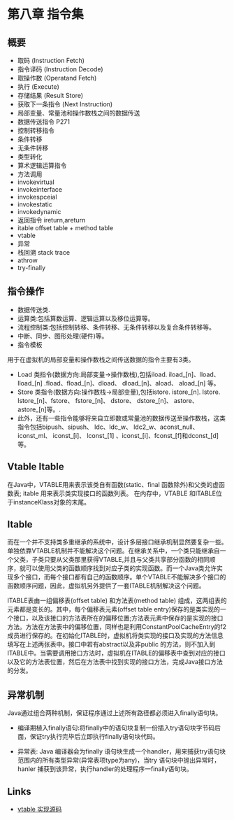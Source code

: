 # 第八章 指令集

## 概要


- 取码 (Instruction Fetch)
- 指令译码 (Instruction Decode)
- 取操作数 (Operatand Fetch)
- 执行 (Execute)
- 存储结果 (Result Store)
- 获取下一条指令 (Next Instruction)
- 局部变量、常量池和操作数栈之间的数据传送
- 数据传送指令 P271
- 控制转移指令
- 条件转移
- 无条件转移
- 类型转化
- 算术逻辑运算指令
- 方法调用
- invokevirtual
- invokeinterface
- invokespceial
- invokestatic
- invokedynamic
- 返回指令 ireturn,areturn
- itable offset table + method table
- vtable
- 异常
- 栈回溯 stack trace
- athrow
- try-finally

## 指令操作

- 数据传送类.
- 运算类:包括算数运算、逻辑运算以及移位运算等。
- 流程控制类:包括控制转移、条件转移、无条件转移以及复合条件转移等。
- 中断、同步、图形处理(硬件)等。
- 指令模板

用于在虚拟机的局部变量和操作数栈之间传送数据的指令主要有3类。

- Load 类指令(数据方向:局部变量→操作数栈),包括iload. iload_[n]、lload、lload_[n] .fload、fload_[n]、dload、 dload_[n]、aload、 aload_[n] 等。
- Store 类指令(数据方向:操作数栈→局部变量),包括istore. istore_[n]. lstore. lstore_[n]、fstore、 fstore_[n]、 dstore、 dstore_[n]、 astore、 astore_[n]等。.
- 此外，还有一些指令能够将来自立即数或常量池的数据传送至操作数栈，这类指令包括bipush、sipush、 ldc、ldc_w、 ldc2_w、aconst_null、iconst_ml、 iconst_[i]、 lconst_[1] 、iconst_[i]、fconst_[f]和dconst_[d]等。

## Vtable Itable

在Java中，VTABLE用来表示该类自有函数(static、final 函数除外)和父类的虚函数表; itable 用来表示类实现接口的函数列表。
在内存中，VTABLE 和ITABLE位于instanceKlass对象的末尾。

## Itable

而在一个并不支持类多重继承的系统中，设计多层接口继承机制显然要复杂一些。 单独依靠VTABLE机制并不能解决这个问题。在继承关系中，一个类只能继承自一个父类，子类只要从父类那里获得VTABLE,并且与父类共享部分函数的相同顺序，就可以使用父类的函数顺序找到对应子类的实现函数。而一个Java类允许实现多个接口，而每个接口都有自己的函数顺序。单个VTABLE不能解决多个接口的函数顺序问题，因此，虚拟机另外提供了一套ITABLE机制解决这个问题。

ITABLE表由一组偏移表(offset table) 和方法表(method table) 组成，这两组表的元素都是变长的。其中，每个偏移表元素(offset table entry)保存的是类实现的一个接口，以及该接口的方法表所在的偏移位置;方法表元素中保存的是实现的接口方法。方法在方法表中的偏移位置，同样也是利用ConstantPoolCacheEntry的f2成员进行保存的。在初始化ITABLE时，虚拟机将类实现的接口及实现的方法信息填写在上述两张表中。接口中若有abstract以及非public 的方法，则不加入到ITABLE中。当需要调用接口方法时，虚拟机在ITABLE的偏移表中查到对应的接口以及它的方法表位置，然后在方法表中找到实现的接口方法，完成Java接口方法的分发。

## 异常机制

Java通过组合两种机制，保证程序通过上述所有路径都必须进入finally语句块。
- 编译期植入finally语句:将finally中的语句块复制一份插入try语句块字节码后面，保证try执行完毕后立即执行finally语句块代码。

- 异常表: Java 编译器会为finally 语句块生成一个handler，用来捕获try语句块范围内的所有类型异常(异常表项type为any)，当try 语句块中抛出异常时，hanler 捕获到该异常，执行handler的处理程序一finally语句块。


## Links

- [vtable 实现源码](https://zhuanlan.zhihu.com/p/34961967)
